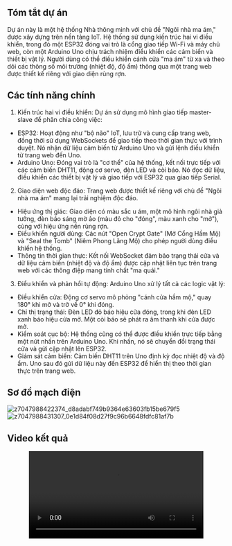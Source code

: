 ## **Tóm tắt dự án**
Dự án này là một hệ thống Nhà thông minh với chủ đề "Ngôi nhà ma ám," được xây dựng trên nền tảng IoT. Hệ thống sử dụng kiến trúc hai vi điều khiển, trong đó một ESP32 đóng vai trò là cổng giao tiếp Wi-Fi và máy chủ web, còn một Arduino Uno chịu trách nhiệm điều khiển các cảm biến và thiết bị vật lý. Người dùng có thể điều khiển cánh cửa "ma ám" từ xa và theo dõi các thông số môi trường (nhiệt độ, độ ẩm) thông qua một trang web được thiết kế riêng với giao diện rùng rợn.

## **Các tính năng chính**
1. Kiến trúc hai vi điều khiển: Dự án sử dụng mô hình giao tiếp master-slave để phân chia công việc:
- ESP32: Hoạt động như "bộ não" IoT, lưu trữ và cung cấp trang web, đồng thời sử dụng WebSockets để giao tiếp theo thời gian thực với trình duyệt. Nó nhận dữ liệu cảm biến từ Arduino Uno và gửi lệnh điều khiển từ trang web đến Uno.
- Arduino Uno: Đóng vai trò là "cơ thể" của hệ thống, kết nối trực tiếp với các cảm biến DHT11, động cơ servo, đèn LED và còi báo. Nó đọc dữ liệu, điều khiển các thiết bị vật lý và giao tiếp với ESP32 qua giao tiếp Serial.
2. Giao diện web độc đáo: Trang web được thiết kế riêng với chủ đề "Ngôi nhà ma ám" mang lại trải nghiệm độc đáo.
- Hiệu ứng thị giác: Giao diện có màu sắc u ám, một mô hình ngôi nhà giả tưởng, đèn báo sáng mờ ảo (màu đỏ cho "đóng", màu xanh cho "mở"), cùng với hiệu ứng nền rùng rợn.
- Điều khiển người dùng: Các nút "Open Crypt Gate" (Mở Cổng Hầm Mộ) và "Seal the Tomb" (Niêm Phong Lăng Mộ) cho phép người dùng điều khiển hệ thống.
- Thông tin thời gian thực: Kết nối WebSocket đảm bảo trạng thái cửa và dữ liệu cảm biến (nhiệt độ và độ ẩm) được cập nhật liên tục trên trang web với các thông điệp mang tính chất "ma quái."
3. Điều khiển và phản hồi tự động: Arduino Uno xử lý tất cả các logic vật lý:
- Điều khiển cửa: Động cơ servo mô phỏng "cánh cửa hầm mộ," quay 180° khi mở và trở về 0° khi đóng.
- Chỉ thị trạng thái: Đèn LED đỏ báo hiệu cửa đóng, trong khi đèn LED xanh báo hiệu cửa mở. Một còi báo sẽ phát ra âm thanh khi cửa được mở.
- Kiểm soát cục bộ: Hệ thống cũng có thể được điều khiển trực tiếp bằng một nút nhấn trên Arduino Uno. Khi nhấn, nó sẽ chuyển đổi trạng thái cửa và gửi cập nhật lên ESP32.
- Giám sát cảm biến: Cảm biến DHT11 trên Uno định kỳ đọc nhiệt độ và độ ẩm. Uno sau đó gửi dữ liệu này đến ESP32 để hiển thị theo thời gian thực trên trang web.

## **Sơ đồ mạch điện**
![z7047988422374_d8adabf749b9364e63603fb15be679f5](https://github.com/user-attachments/assets/c8914299-c2c2-4b26-8fb0-8e3cd1b07349)
![z7047988431307_0e1d84f08d27f9c96b6648fdfc81af7b](https://github.com/user-attachments/assets/ab0bed47-0080-464e-a1e8-8593fa8d6689)

## **Video kết quả**
<div style="text-align: center;">
  <video src="https://github.com/user-attachments/assets/9b3758ee-9040-4a98-8e8d-f9f5cb3b86ee" controls style="width: 80%; max-width: 600px;">
    Trình duyệt của bạn không hỗ trợ thẻ video.
  </video>
</div>





